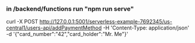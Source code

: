 ### in /backend/functions run "npm run serve"

curl -X POST http://127.0.0.1:5001/serverless-example-7692345/us-central1/users-api/addPaymentMethod -H 'Content-Type: application/json' -d '{"card_number":"42","card_holder":"Mr. Me"}'